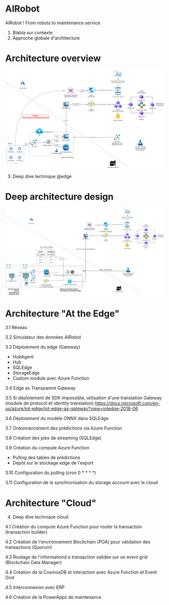 # AIRobot
AIRobot ! From robots to maintenance service

1. Blabla sur contexte
2. Approche globale d'architecture
# Architecture overview
![](/Architecture/iRobotArchitecture.png?raw=true)

3. Deep dive technique @edge
# Deep architecture design
![](/Architecture/iRobotArchitecture-DEEP%20ARCHITECTURE$.png?raw=true)

# Architecture "At the Edge"
3.1 Réseau

3.2 Simulateur des données AIRobot

3.3 Déploiement du edge (Gateway)
- HubAgent
- Hub
- SQLEdge
- StorageEdge
- Custom module avec Azure Function

3.4 Edge as Transparent Gateway

3.5 Si déploiement de SDK impossible, utilisation d'une translation Gateway (module de protocol et identity translation)
https://docs.microsoft.com/en-us/azure/iot-edge/iot-edge-as-gateway?view=iotedge-2018-06

3.6 Déploiement du modèle ONNX dans SQLEdge

3.7 Ordonnancement des prédictions via Azure Function

3.8 Création des jobs de streaming (SQLEdge)

3.9 Création du compute Azure Function
- Pulling des tables de prédictions
- Dépôt sur le stockage edge de l'export

3.10 Configuration du pulling (cron 0 * * * *)

3.11 Configuration de la synchronisation du storage account avec le cloud

# Architecture "Cloud"
4. Deep dive technique cloud

4.1 Création du compute Azure Function pour router la transaction (transaction builder)

4.2 Création de l'environnement Blockchain (POA) pour validation des transactions (Quorum)

4.3 Routage de l'informationd e transaction validée sur un event grid (Blockchain Data Manager)

4.4 Création de la CosmosDB et interaction avec Azure Function et Event Grid

4.5 Interconnexion avec ERP

4.6 Création de la PowerApps de maintenance



